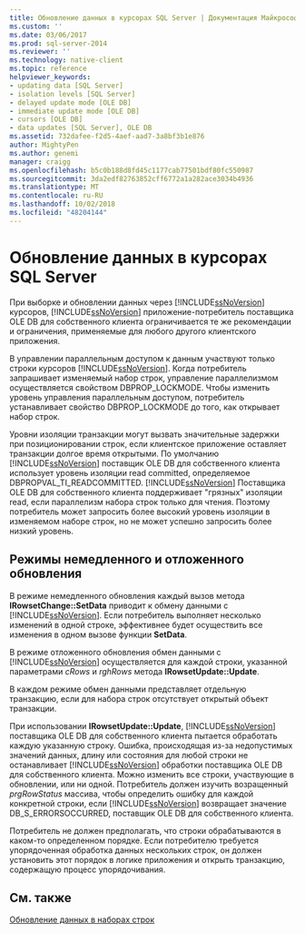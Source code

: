 ```yaml
---
title: Обновление данных в курсорах SQL Server | Документация Майкрософт
ms.custom: ''
ms.date: 03/06/2017
ms.prod: sql-server-2014
ms.reviewer: ''
ms.technology: native-client
ms.topic: reference
helpviewer_keywords:
- updating data [SQL Server]
- isolation levels [SQL Server]
- delayed update mode [OLE DB]
- immediate update mode [OLE DB]
- cursors [OLE DB]
- data updates [SQL Server], OLE DB
ms.assetid: 732dafee-f2d5-4aef-aad7-3a8bf3b1e876
author: MightyPen
ms.author: genemi
manager: craigg
ms.openlocfilehash: b5c0b188d8fd45c1177cab77501bdf80fc550987
ms.sourcegitcommit: 3da2edf82763852cff6772a1a282ace3034b4936
ms.translationtype: MT
ms.contentlocale: ru-RU
ms.lasthandoff: 10/02/2018
ms.locfileid: "48204144"
---
```

# <a name="updating-data-in-sql-server-cursors"></a>Обновление данных в курсорах SQL Server
  При выборке и обновлении данных через [!INCLUDE[ssNoVersion](../../includes/ssnoversion-md.md)] курсоров, [!INCLUDE[ssNoVersion](../../includes/ssnoversion-md.md)] приложение-потребитель поставщика OLE DB для собственного клиента ограничивается те же рекомендации и ограничения, применяемые для любого другого клиентского приложения.  
  
 В управлении параллельным доступом к данным участвуют только строки курсоров [!INCLUDE[ssNoVersion](../../includes/ssnoversion-md.md)]. Когда потребитель запрашивает изменяемый набор строк, управление параллелизмом осуществляется свойством DBPROP_LOCKMODE. Чтобы изменить уровень управления параллельным доступом, потребитель устанавливает свойство DBPROP_LOCKMODE до того, как открывает набор строк.  
  
 Уровни изоляции транзакции могут вызвать значительные задержки при позиционировании строк, если клиентское приложение оставляет транзакции долгое время открытыми. По умолчанию [!INCLUDE[ssNoVersion](../../includes/ssnoversion-md.md)] поставщик OLE DB для собственного клиента использует уровень изоляции read committed, определяемое DBPROPVAL_TI_READCOMMITTED. [!INCLUDE[ssNoVersion](../../includes/ssnoversion-md.md)] Поставщика OLE DB для собственного клиента поддерживает "грязных" изоляции read, если параллелизм набора строк только для чтения. Поэтому потребитель может запросить более высокий уровень изоляции в изменяемом наборе строк, но не может успешно запросить более низкий уровень.  
  
## <a name="immediate-and-delayed-update-modes"></a>Режимы немедленного и отложенного обновления  
 В режиме немедленного обновления каждый вызов метода **IRowsetChange::SetData** приводит к обмену данными с [!INCLUDE[ssNoVersion](../../includes/ssnoversion-md.md)]. Если потребитель выполняет несколько изменений в одной строке, эффективнее будет осуществить все изменения в одном вызове функции **SetData**.  
  
 В режиме отложенного обновления обмен данными с [!INCLUDE[ssNoVersion](../../includes/ssnoversion-md.md)] осуществляется для каждой строки, указанной параметрами *cRows* и *rghRows* метода **IRowsetUpdate::Update**.  
  
 В каждом режиме обмен данными представляет отдельную транзакцию, если для набора строк отсутствует открытый объект транзакции.  
  
 При использовании **IRowsetUpdate::Update**, [!INCLUDE[ssNoVersion](../../includes/ssnoversion-md.md)] поставщика OLE DB для собственного клиента пытается обработать каждую указанную строку. Ошибка, происходящая из-за недопустимых значений данных, длину или состояния для любой строки не останавливает [!INCLUDE[ssNoVersion](../../includes/ssnoversion-md.md)] обработки поставщика OLE DB для собственного клиента. Можно изменить все строки, участвующие в обновлении, или ни одной. Потребитель должен изучить возращенный *prgRowStatus* массива, чтобы определить ошибку для каждой конкретной строки, если [!INCLUDE[ssNoVersion](../../includes/ssnoversion-md.md)] возвращает значение DB_S_ERRORSOCCURRED, поставщик OLE DB для собственного клиента.  
  
 Потребитель не должен предполагать, что строки обрабатываются в каком-то определенном порядке. Если потребителю требуется упорядоченная обработка данных нескольких строк, он должен установить этот порядок в логике приложения и открыть транзакцию, содержащую процесс упорядочивания.  
  
## <a name="see-also"></a>См. также  
 [Обновление данных в наборах строк](updating-data-in-rowsets.md)  
  
  
